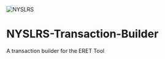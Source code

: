 ![NYSLRS](https://www.osc.state.ny.us/themes/custom/osctheme/images/nyslrs-logotype.png)

# NYSLRS-Transaction-Builder
A transaction builder for the ERET Tool
